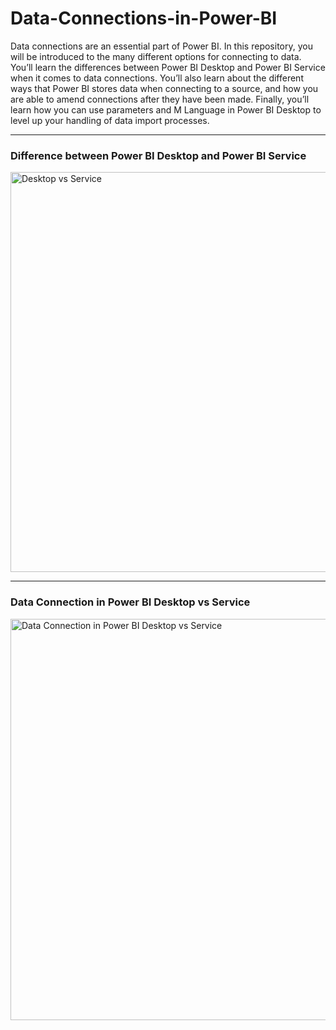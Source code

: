 # Data-Connections-in-Power-BI
Data connections are an essential part of Power BI. In this repository, you will be introduced to the many different options for connecting to data. You’ll learn the differences between Power BI Desktop and Power BI Service when it comes to data connections. You’ll also learn about the different ways that Power BI stores data when connecting to a source, and how you are able to amend connections after they have been made. Finally, you’ll learn how you can use parameters and M Language in Power BI Desktop to level up your handling of data import processes.

-----

### Difference between Power BI Desktop and Power BI Service
<img width="640" alt="Desktop vs Service" src="https://user-images.githubusercontent.com/59821979/190060639-6ea2f0f6-c8a9-4385-b94b-d78283270cc3.PNG">

-----

### Data Connection in Power BI Desktop vs Service
<img width="642" alt="Data Connection in Power BI Desktop vs Service" src="https://user-images.githubusercontent.com/59821979/190060862-9c2e9f66-2e10-4b24-bcee-862e7e6744eb.PNG">
